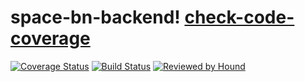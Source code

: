 # space-bn-backend! [check-code-coverage](https://img.shields.io/badge/space--bn-backend-yellowgreen)

[![Coverage Status](https://coveralls.io/repos/github/atlp-rwanda/space-bn-backend/badge.svg?branch=develop)](https://coveralls.io/github/atlp-rwanda/space-bn-backend?branch=develop)
[![Build Status](https://travis-ci.org/furebo/testingpostgres.svg?branch=master)](https://travis-ci.org/furebo/testingpostgres)
[![Reviewed by Hound](https://img.shields.io/badge/Reviewed_by-Hound-8E64B0.svg)](https://houndci.com)
